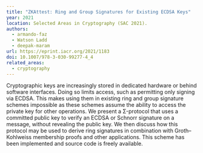 ```yaml
---
title: "ZKAttest: Ring and Group Signatures for Existing ECDSA Keys"
year: 2021
location: Selected Areas in Cryptography (SAC 2021).
authors:
  - armando-faz
  - Watson Ladd
  - deepak-maram
url: https://eprint.iacr.org/2021/1183
doi: 10.1007/978-3-030-99277-4_4
related_areas:
  - cryptography
---
```


Cryptographic keys are increasingly stored in dedicated hardware or behind software interfaces. Doing so limits access, such as permitting only signing via ECDSA. This makes using them in existing ring and group signature schemes impossible as these schemes assume the ability to access the private key for other operations. We present a Σ-protocol that uses a committed public key to verify an ECDSA or Schnorr signature on a message, without revealing the public key. We then discuss how this protocol may be used to derive ring signatures in combination with Groth–Kohlweiss membership proofs and other applications. This scheme has been implemented and source code is freely available.
